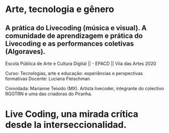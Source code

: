 # Arte, tecnologia e gênero
## A prática do Livecoding (música e visual). A comunidade de aprendizagem e prática do Livecoding e as performances coletivas (Algoraves). 

Escola Pública de Arte e Cultura Digital || - EPACD || Vila das Artes 2020

Curso: Tecnologias, arte e educação: experiências e perspectivas formativas
Docente: Luciana Fleischman

Convidada: Marianne Teixido (MX). Artista livecoder, integrante do colectivo RGGTRN e uma das criadoras do Piranha. 


# Live Coding, una mirada crítica desde la interseccionalidad. 






